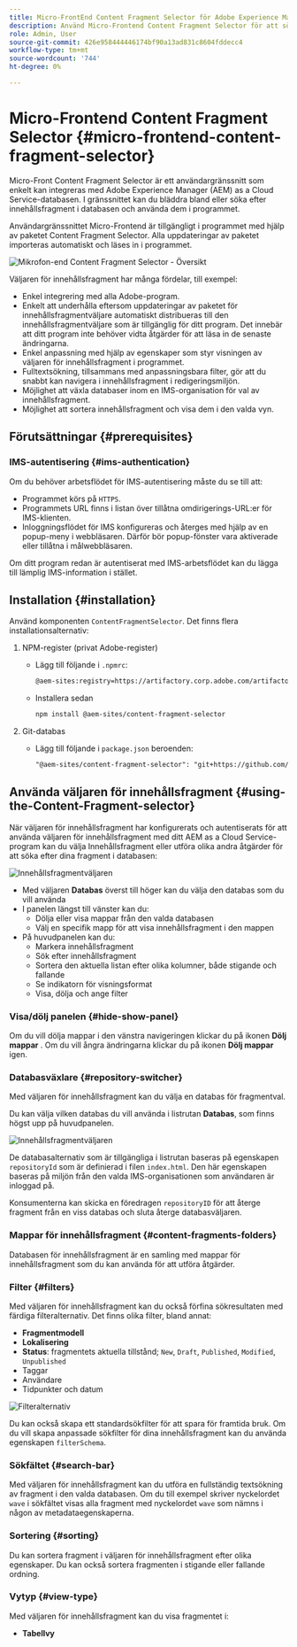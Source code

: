 ```yaml
---
title: Micro-FrontEnd Content Fragment Selector för Adobe Experience Manager as a Cloud Service
description: Använd Micro-Frontend Content Fragment Selector för att söka, hitta och hämta innehållsfragment från programmet.
role: Admin, User
source-git-commit: 426e958444446174bf90a13ad831c8604fddecc4
workflow-type: tm+mt
source-wordcount: '744'
ht-degree: 0%

---
```



# Micro-Frontend Content Fragment Selector {#micro-frontend-content-fragment-selector}

Micro-Front Content Fragment Selector är ett användargränssnitt som enkelt kan integreras med Adobe Experience Manager (AEM) as a Cloud Service-databasen. I gränssnittet kan du bläddra bland eller söka efter innehållsfragment i databasen och använda dem i programmet.

Användargränssnittet Micro-Frontend är tillgängligt i programmet med hjälp av paketet Content Fragment Selector. Alla uppdateringar av paketet importeras automatiskt och läses in i programmet.

![Mikrofon-end Content Fragment Selector - Översikt](/help/headless/assets/content-fragment-selector-overview.png)

Väljaren för innehållsfragment har många fördelar, till exempel:

* Enkel integrering med alla Adobe-program.
* Enkelt att underhålla eftersom uppdateringar av paketet för innehållsfragmentväljare automatiskt distribueras till den innehållsfragmentväljare som är tillgänglig för ditt program. Det innebär att ditt program inte behöver vidta åtgärder för att läsa in de senaste ändringarna.
* Enkel anpassning med hjälp av egenskaper som styr visningen av väljaren för innehållsfragment i programmet.
* Fulltextsökning, tillsammans med anpassningsbara filter, gör att du snabbt kan navigera i innehållsfragment i redigeringsmiljön.
* Möjlighet att växla databaser inom en IMS-organisation för val av innehållsfragment.
* Möjlighet att sortera innehållsfragment och visa dem i den valda vyn.

## Förutsättningar {#prerequisites}

### IMS-autentisering {#ims-authentication}

Om du behöver arbetsflödet för IMS-autentisering måste du se till att:

* Programmet körs på `HTTPS`.
* Programmets URL finns i listan över tillåtna omdirigerings-URL:er för IMS-klienten.
* Inloggningsflödet för IMS konfigureras och återges med hjälp av en popup-meny i webbläsaren. Därför bör popup-fönster vara aktiverade eller tillåtna i målwebbläsaren.

Om ditt program redan är autentiserat med IMS-arbetsflödet kan du lägga till lämplig IMS-information i stället.

## Installation {#installation}

Använd komponenten `ContentFragmentSelector`. Det finns flera installationsalternativ:

1. NPM-register (privat Adobe-register)

   * Lägg till följande i `.npmrc`:

     ```html
     @aem-sites:registry=https://artifactory.corp.adobe.com/artifactory/api/npm/npm-aem-sites-release/
     ```

   * Installera sedan

     ```html
     npm install @aem-sites/content-fragment-selector
     ```

1. Git-databas

   * Lägg till följande i `package.json` beroenden:

     ```html
     "@aem-sites/content-fragment-selector": "git+https://github.com/adobe/<your-private-repo-url>.git#version"
     ```

## Använda väljaren för innehållsfragment {#using-the-Content-Fragment-selector}

När väljaren för innehållsfragment har konfigurerats och autentiserats för att använda väljaren för innehållsfragment med ditt AEM as a Cloud Service-program kan du välja Innehållsfragment eller utföra olika andra åtgärder för att söka efter dina fragment i databasen:

![Innehållsfragmentväljaren](/help/headless/assets/content-fragment-selector-using.png)

* Med väljaren **Databas** överst till höger kan du välja den databas som du vill använda
* I panelen längst till vänster kan du:
   * Dölja eller visa mappar från den valda databasen
   * Välj en specifik mapp för att visa innehållsfragment i den mappen
* På huvudpanelen kan du:
   * Markera innehållsfragment
   * Sök efter innehållsfragment
   * Sortera den aktuella listan efter olika kolumner, både stigande och fallande
   * Se indikatorn för visningsformat
   * Visa, dölja och ange filter

### Visa/dölj panelen {#hide-show-panel}

Om du vill dölja mappar i den vänstra navigeringen klickar du på ikonen **Dölj mappar** . Om du vill ångra ändringarna klickar du på ikonen **Dölj mappar** igen.

### Databasväxlare {#repository-switcher}

Med väljaren för innehållsfragment kan du välja en databas för fragmentval.

Du kan välja vilken databas du vill använda i listrutan **Databas**, som finns högst upp på huvudpanelen.

![Innehållsfragmentväljaren](/help/headless/assets/content-fragment-repository-selector.png)

De databasalternativ som är tillgängliga i listrutan baseras på egenskapen `repositoryId` som är definierad i filen `index.html`. Den här egenskapen baseras på miljön från den valda IMS-organisationen som användaren är inloggad på.

Konsumenterna kan skicka en föredragen `repositoryID` för att återge fragment från en viss databas och sluta återge databasväljaren.

### Mappar för innehållsfragment {#content-fragments-folders}

Databasen för innehållsfragment är en samling med mappar för innehållsfragment som du kan använda för att utföra åtgärder.

### Filter {#filters}

Med väljaren för innehållsfragment kan du också förfina sökresultaten med färdiga filteralternativ. Det finns olika filter, bland annat:

* **Fragmentmodell**
* **Lokalisering**
* **Status**: fragmentets aktuella tillstånd; `New`, `Draft`, `Published`, `Modified`, `Unpublished`
* Taggar
* Användare
* Tidpunkter och datum

![Filteralternativ](/help/headless/assets/content-selector-filters.png)

Du kan också skapa ett standardsökfilter för att spara för framtida bruk. Om du vill skapa anpassade sökfilter för dina innehållsfragment kan du använda egenskapen `filterSchema`.

### Sökfältet {#search-bar}

Med väljaren för innehållsfragment kan du utföra en fullständig textsökning av fragment i den valda databasen. Om du till exempel skriver nyckelordet `wave` i sökfältet visas alla fragment med nyckelordet `wave` som nämns i någon av metadataegenskaperna.

### Sortering {#sorting}

Du kan sortera fragment i väljaren för innehållsfragment efter olika egenskaper. Du kan också sortera fragmenten i stigande eller fallande ordning.

### Vytyp {#view-type}

Med väljaren för innehållsfragment kan du visa fragmentet i:

* **Tabellvy**
